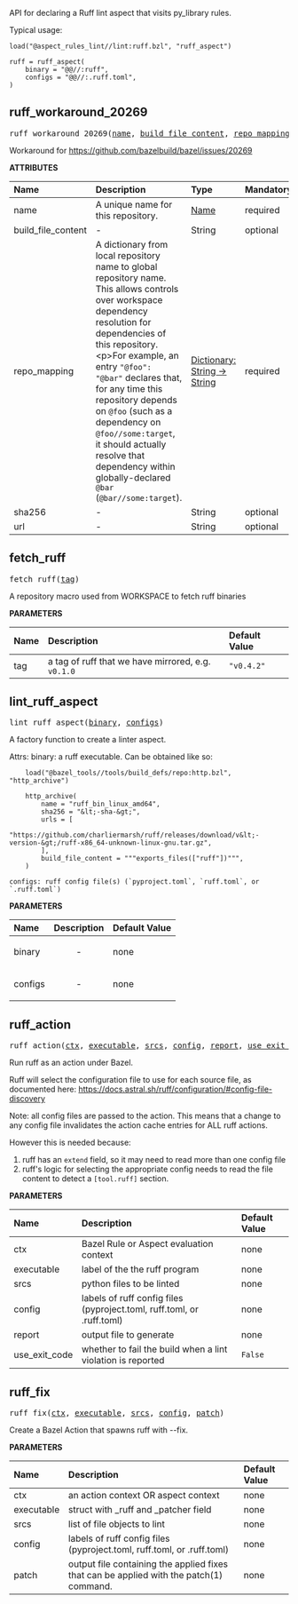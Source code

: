 <!-- Generated with Stardoc: http://skydoc.bazel.build -->

API for declaring a Ruff lint aspect that visits py_library rules.

Typical usage:

```
load("@aspect_rules_lint//lint:ruff.bzl", "ruff_aspect")

ruff = ruff_aspect(
    binary = "@@//:ruff",
    configs = "@@//:.ruff.toml",
)
```


<a id="ruff_workaround_20269"></a>

## ruff_workaround_20269

<pre>
ruff_workaround_20269(<a href="#ruff_workaround_20269-name">name</a>, <a href="#ruff_workaround_20269-build_file_content">build_file_content</a>, <a href="#ruff_workaround_20269-repo_mapping">repo_mapping</a>, <a href="#ruff_workaround_20269-sha256">sha256</a>, <a href="#ruff_workaround_20269-url">url</a>)
</pre>

Workaround for https://github.com/bazelbuild/bazel/issues/20269

**ATTRIBUTES**


| Name  | Description | Type | Mandatory | Default |
| :------------- | :------------- | :------------- | :------------- | :------------- |
| <a id="ruff_workaround_20269-name"></a>name |  A unique name for this repository.   | <a href="https://bazel.build/concepts/labels#target-names">Name</a> | required |  |
| <a id="ruff_workaround_20269-build_file_content"></a>build_file_content |  -   | String | optional | <code>""</code> |
| <a id="ruff_workaround_20269-repo_mapping"></a>repo_mapping |  A dictionary from local repository name to global repository name. This allows controls over workspace dependency resolution for dependencies of this repository.&lt;p&gt;For example, an entry <code>"@foo": "@bar"</code> declares that, for any time this repository depends on <code>@foo</code> (such as a dependency on <code>@foo//some:target</code>, it should actually resolve that dependency within globally-declared <code>@bar</code> (<code>@bar//some:target</code>).   | <a href="https://bazel.build/rules/lib/dict">Dictionary: String -> String</a> | required |  |
| <a id="ruff_workaround_20269-sha256"></a>sha256 |  -   | String | optional | <code>""</code> |
| <a id="ruff_workaround_20269-url"></a>url |  -   | String | optional | <code>""</code> |


<a id="fetch_ruff"></a>

## fetch_ruff

<pre>
fetch_ruff(<a href="#fetch_ruff-tag">tag</a>)
</pre>

A repository macro used from WORKSPACE to fetch ruff binaries

**PARAMETERS**


| Name  | Description | Default Value |
| :------------- | :------------- | :------------- |
| <a id="fetch_ruff-tag"></a>tag |  a tag of ruff that we have mirrored, e.g. <code>v0.1.0</code>   |  <code>"v0.4.2"</code> |


<a id="lint_ruff_aspect"></a>

## lint_ruff_aspect

<pre>
lint_ruff_aspect(<a href="#lint_ruff_aspect-binary">binary</a>, <a href="#lint_ruff_aspect-configs">configs</a>)
</pre>

A factory function to create a linter aspect.

Attrs:
    binary: a ruff executable. Can be obtained like so:

        load("@bazel_tools//tools/build_defs/repo:http.bzl", "http_archive")

        http_archive(
            name = "ruff_bin_linux_amd64",
            sha256 = "&lt;-sha-&gt;",
            urls = [
                "https://github.com/charliermarsh/ruff/releases/download/v&lt;-version-&gt;/ruff-x86_64-unknown-linux-gnu.tar.gz",
            ],
            build_file_content = """exports_files(["ruff"])""",
        )

    configs: ruff config file(s) (`pyproject.toml`, `ruff.toml`, or `.ruff.toml`)

**PARAMETERS**


| Name  | Description | Default Value |
| :------------- | :------------- | :------------- |
| <a id="lint_ruff_aspect-binary"></a>binary |  <p align="center"> - </p>   |  none |
| <a id="lint_ruff_aspect-configs"></a>configs |  <p align="center"> - </p>   |  none |


<a id="ruff_action"></a>

## ruff_action

<pre>
ruff_action(<a href="#ruff_action-ctx">ctx</a>, <a href="#ruff_action-executable">executable</a>, <a href="#ruff_action-srcs">srcs</a>, <a href="#ruff_action-config">config</a>, <a href="#ruff_action-report">report</a>, <a href="#ruff_action-use_exit_code">use_exit_code</a>)
</pre>

Run ruff as an action under Bazel.

Ruff will select the configuration file to use for each source file, as documented here:
https://docs.astral.sh/ruff/configuration/#config-file-discovery

Note: all config files are passed to the action.
This means that a change to any config file invalidates the action cache entries for ALL
ruff actions.

However this is needed because:

1. ruff has an `extend` field, so it may need to read more than one config file
2. ruff's logic for selecting the appropriate config needs to read the file content to detect
  a `[tool.ruff]` section.


**PARAMETERS**


| Name  | Description | Default Value |
| :------------- | :------------- | :------------- |
| <a id="ruff_action-ctx"></a>ctx |  Bazel Rule or Aspect evaluation context   |  none |
| <a id="ruff_action-executable"></a>executable |  label of the the ruff program   |  none |
| <a id="ruff_action-srcs"></a>srcs |  python files to be linted   |  none |
| <a id="ruff_action-config"></a>config |  labels of ruff config files (pyproject.toml, ruff.toml, or .ruff.toml)   |  none |
| <a id="ruff_action-report"></a>report |  output file to generate   |  none |
| <a id="ruff_action-use_exit_code"></a>use_exit_code |  whether to fail the build when a lint violation is reported   |  <code>False</code> |


<a id="ruff_fix"></a>

## ruff_fix

<pre>
ruff_fix(<a href="#ruff_fix-ctx">ctx</a>, <a href="#ruff_fix-executable">executable</a>, <a href="#ruff_fix-srcs">srcs</a>, <a href="#ruff_fix-config">config</a>, <a href="#ruff_fix-patch">patch</a>)
</pre>

Create a Bazel Action that spawns ruff with --fix.

**PARAMETERS**


| Name  | Description | Default Value |
| :------------- | :------------- | :------------- |
| <a id="ruff_fix-ctx"></a>ctx |  an action context OR aspect context   |  none |
| <a id="ruff_fix-executable"></a>executable |  struct with _ruff and _patcher field   |  none |
| <a id="ruff_fix-srcs"></a>srcs |  list of file objects to lint   |  none |
| <a id="ruff_fix-config"></a>config |  labels of ruff config files (pyproject.toml, ruff.toml, or .ruff.toml)   |  none |
| <a id="ruff_fix-patch"></a>patch |  output file containing the applied fixes that can be applied with the patch(1) command.   |  none |


